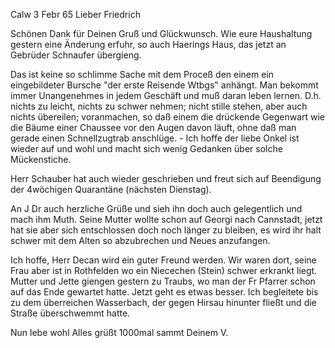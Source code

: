  Calw 3 Febr 65
Lieber Friedrich

Schönen Dank für Deinen Gruß und Glückwunsch. Wie eure Haushaltung gestern eine Änderung erfuhr, so auch Haerings Haus, das jetzt an Gebrüder Schnaufer übergieng.

Das ist keine so schlimme Sache mit dem Proceß den einem ein eingebildeter Bursche "der erste Reisende Wtbgs" anhängt. Man bekommt immer Unangenehmes in jedem Geschäft und muß daran leben lernen. D.h. nichts zu leicht, nichts zu schwer nehmen; nicht stille stehen, aber auch nichts übereilen; voranmachen, so daß einem die drückende Gegenwart wie die Bäume einer Chaussee vor den Augen davon läuft, ohne daß man gerade einen Schnellzugtrab anschlüge. - Ich hoffe der liebe Onkel ist wieder auf und wohl und macht sich wenig Gedanken über solche Mückenstiche.

Herr Schauber hat auch wieder geschrieben und freut sich auf Beendigung der 4wöchigen Quarantäne (nächsten Dienstag).

An J Dr auch herzliche Grüße und sieh ihn doch auch gelegentlich und mach ihm Muth. Seine Mutter wollte schon auf Georgi nach Cannstadt, jetzt hat sie aber sich entschlossen doch noch länger zu bleiben, es wird ihr halt schwer mit dem Alten so abzubrechen und Neues anzufangen.

Ich hoffe, Herr Decan wird ein guter Freund werden. Wir waren dort, seine Frau aber ist in Rothfelden wo ein Niecechen (Stein) schwer erkrankt liegt. 
Mutter und Jette giengen gestern zu Traubs, wo man der Fr Pfarrer schon auf das Ende gewartet hatte. Jetzt geht es etwas besser. Ich begleitete bis zu dem überreichen Wasserbach, der gegen Hirsau hinunter fließt und die Straße überschwemmt hatte.

Nun lebe wohl Alles grüßt 1000mal sammt Deinem
 V.

